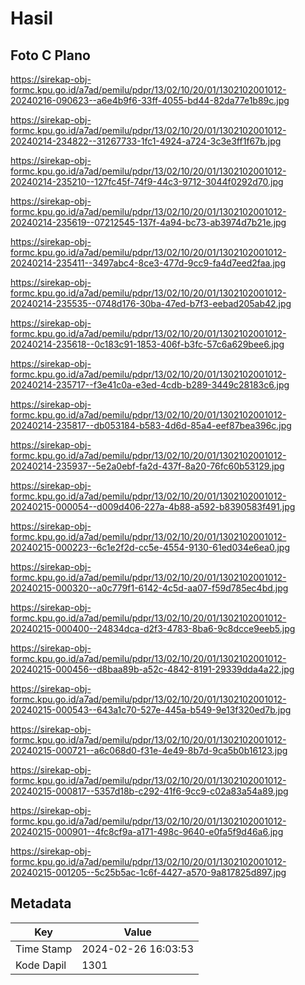 # Hasil

## Foto C Plano

https://sirekap-obj-formc.kpu.go.id/a7ad/pemilu/pdpr/13/02/10/20/01/1302102001012-20240216-090623--a6e4b9f6-33ff-4055-bd44-82da77e1b89c.jpg

https://sirekap-obj-formc.kpu.go.id/a7ad/pemilu/pdpr/13/02/10/20/01/1302102001012-20240214-234822--31267733-1fc1-4924-a724-3c3e3ff1f67b.jpg

https://sirekap-obj-formc.kpu.go.id/a7ad/pemilu/pdpr/13/02/10/20/01/1302102001012-20240214-235210--127fc45f-74f9-44c3-9712-3044f0292d70.jpg

https://sirekap-obj-formc.kpu.go.id/a7ad/pemilu/pdpr/13/02/10/20/01/1302102001012-20240214-235619--07212545-137f-4a94-bc73-ab3974d7b21e.jpg

https://sirekap-obj-formc.kpu.go.id/a7ad/pemilu/pdpr/13/02/10/20/01/1302102001012-20240214-235411--3497abc4-8ce3-477d-9cc9-fa4d7eed2faa.jpg

https://sirekap-obj-formc.kpu.go.id/a7ad/pemilu/pdpr/13/02/10/20/01/1302102001012-20240214-235535--0748d176-30ba-47ed-b7f3-eebad205ab42.jpg

https://sirekap-obj-formc.kpu.go.id/a7ad/pemilu/pdpr/13/02/10/20/01/1302102001012-20240214-235618--0c183c91-1853-406f-b3fc-57c6a629bee6.jpg

https://sirekap-obj-formc.kpu.go.id/a7ad/pemilu/pdpr/13/02/10/20/01/1302102001012-20240214-235717--f3e41c0a-e3ed-4cdb-b289-3449c28183c6.jpg

https://sirekap-obj-formc.kpu.go.id/a7ad/pemilu/pdpr/13/02/10/20/01/1302102001012-20240214-235817--db053184-b583-4d6d-85a4-eef87bea396c.jpg

https://sirekap-obj-formc.kpu.go.id/a7ad/pemilu/pdpr/13/02/10/20/01/1302102001012-20240214-235937--5e2a0ebf-fa2d-437f-8a20-76fc60b53129.jpg

https://sirekap-obj-formc.kpu.go.id/a7ad/pemilu/pdpr/13/02/10/20/01/1302102001012-20240215-000054--d009d406-227a-4b88-a592-b8390583f491.jpg

https://sirekap-obj-formc.kpu.go.id/a7ad/pemilu/pdpr/13/02/10/20/01/1302102001012-20240215-000223--6c1e2f2d-cc5e-4554-9130-61ed034e6ea0.jpg

https://sirekap-obj-formc.kpu.go.id/a7ad/pemilu/pdpr/13/02/10/20/01/1302102001012-20240215-000320--a0c779f1-6142-4c5d-aa07-f59d785ec4bd.jpg

https://sirekap-obj-formc.kpu.go.id/a7ad/pemilu/pdpr/13/02/10/20/01/1302102001012-20240215-000400--24834dca-d2f3-4783-8ba6-9c8dcce9eeb5.jpg

https://sirekap-obj-formc.kpu.go.id/a7ad/pemilu/pdpr/13/02/10/20/01/1302102001012-20240215-000456--d8baa89b-a52c-4842-8191-29339dda4a22.jpg

https://sirekap-obj-formc.kpu.go.id/a7ad/pemilu/pdpr/13/02/10/20/01/1302102001012-20240215-000543--643a1c70-527e-445a-b549-9e13f320ed7b.jpg

https://sirekap-obj-formc.kpu.go.id/a7ad/pemilu/pdpr/13/02/10/20/01/1302102001012-20240215-000721--a6c068d0-f31e-4e49-8b7d-9ca5b0b16123.jpg

https://sirekap-obj-formc.kpu.go.id/a7ad/pemilu/pdpr/13/02/10/20/01/1302102001012-20240215-000817--5357d18b-c292-41f6-9cc9-c02a83a54a89.jpg

https://sirekap-obj-formc.kpu.go.id/a7ad/pemilu/pdpr/13/02/10/20/01/1302102001012-20240215-000901--4fc8cf9a-a171-498c-9640-e0fa5f9d46a6.jpg

https://sirekap-obj-formc.kpu.go.id/a7ad/pemilu/pdpr/13/02/10/20/01/1302102001012-20240215-001205--5c25b5ac-1c6f-4427-a570-9a817825d897.jpg


## Metadata

| Key        | Value               |
| ---------- | ------------------- |
| Time Stamp | 2024-02-26 16:03:53 |
| Kode Dapil | 1301                |



